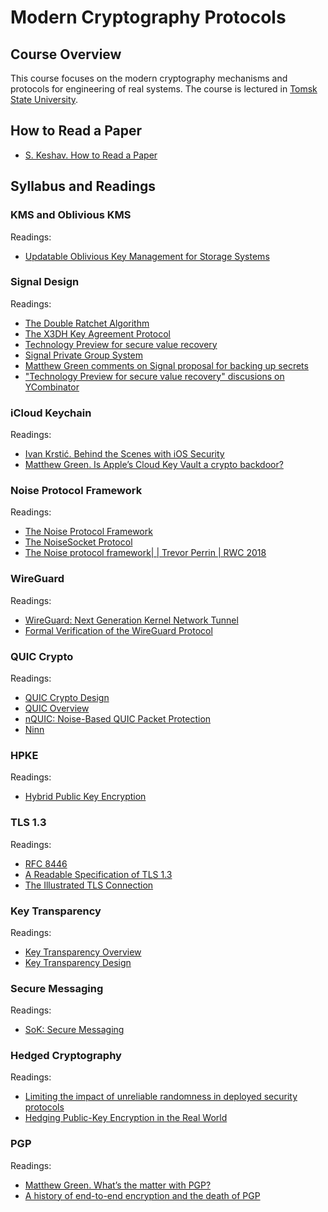 # Modern Cryptography Protocols

## Course Overview
This course focuses on the modern cryptography mechanisms and protocols for engineering of real systems.
The course is lectured in [Tomsk State University](http://en.tsu.ru).

## How to Read a Paper
* [S. Keshav. How to Read a Paper](https://web.stanford.edu/class/ee384m/Handouts/HowtoReadPaper.pdf)

## Syllabus and Readings

### KMS and Oblivious KMS

Readings:
* [Updatable Oblivious Key Management for Storage Systems](https://eprint.iacr.org/2019/1275.pdf)

### Signal Design

Readings:
* [The Double Ratchet Algorithm](https://signal.org/docs/specifications/doubleratchet/)
* [The X3DH Key Agreement Protocol](https://signal.org/docs/specifications/x3dh/)
* [Technology Preview for secure value recovery](https://signal.org/blog/secure-value-recovery/)
* [Signal Private Group System](https://signal.org/blog/signal-private-group-system/)
* [Matthew Green comments on Signal proposal for backing up secrets](https://twitter.com/matthew_d_green/status/1207753119729430529?s=09)
* ["Technology Preview for secure value recovery" discusions on YCombinator](https://news.ycombinator.com/item?id=21838413)

### iCloud Keychain

Readings:
* [Ivan Krstić. Behind the Scenes with iOS Security](https://www.blackhat.com/docs/us-16/materials/us-16-Krstic.pdf)
* [Matthew Green. Is Apple’s Cloud Key Vault a crypto backdoor?](https://blog.cryptographyengineering.com/2016/08/13/is-apples-cloud-key-vault-crypto/)

### Noise Protocol Framework

Readings:  
* [The Noise Protocol Framework](http://www.noiseprotocol.org/noise.html)
* [The NoiseSocket Protocol](http://www.noiseprotocol.org/specs/noisesocket.html)
* [The Noise protocol framework| | Trevor Perrin | RWC 2018](https://www.youtube.com/watch?v=3gipxdJ22iM)

### WireGuard

Readings:  
* [WireGuard: Next Generation Kernel Network Tunnel](https://www.wireguard.com/papers/wireguard.pdf)
* [Formal Verification of the WireGuard Protocol](https://www.wireguard.com/papers/wireguard-formal-verification.pdf) 

### QUIC Crypto

Readings:
* [QUIC Crypto Design](https://docs.google.com/document/d/1g5nIXAIkN_Y-7XJW5K45IblHd_L2f5LTaDUDwvZ5L6g/edit?usp=drivesdk)
* [QUIC Overview](https://docs.google.com/document/d/1gY9-YNDNAB1eip-RTPbqphgySwSNSDHLq9D5Bty4FSU)
* [nQUIC: Noise-Based QUIC Packet Protection](nquic.pdf)
* [Ninn](https://github.com/rot256/ninn)

### HPKE

Readings:
* [Hybrid Public Key Encryption](https://tools.ietf.org/html/draft-irtf-cfrg-hpke-00)

### TLS 1.3

Readings:  
* [RFC 8446](https://www.rfc-editor.org/rfc/pdfrfc/rfc8446.txt.pdf)
* [A Readable Specification of TLS 1.3](https://www.davidwong.fr/tls13/)
* [The Illustrated TLS Connection](https://tls13.ulfheim.net/)

### Key Transparency

Readings:
* [Key Transparency Overview](https://github.com/google/keytransparency/blob/master/docs/overview.md)
* [Key Transparency Design](https://github.com/google/keytransparency/blob/master/docs/design.md)

### Secure Messaging

Readings:
* [SoK: Secure Messaging](cacr2015-02.pdf)

### Hedged Cryptography

Readings:
* [Limiting the impact of unreliable randomness in deployed security protocols](https://eprint.iacr.org/2018/1057)
* [Hedging Public-Key Encryption in the Real World](https://eprint.iacr.org/2017/510)

### PGP

Readings:
* [Matthew Green. What’s the matter with PGP?](https://blog.cryptographyengineering.com/2014/08/13/whats-matter-with-pgp/)
* [A history of end-to-end encryption and the death of PGP](https://www.cryptologie.net/article/487/a-history-of-end-to-end-encryption-and-the-death-of-pgp/)
